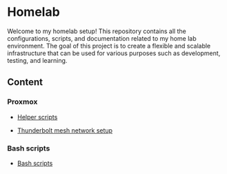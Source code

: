 # Homelab

Welcome to my homelab setup! This repository contains all the configurations, scripts, and documentation related to my home lab environment. The goal of this project is to create a flexible and scalable infrastructure that can be used for various purposes such as development, testing, and learning.

## Content

### Proxmox

- [Helper scripts](proxmox/scripts/README.md)

- [Thunderbolt mesh network setup](proxmox/thunderbolt/README.md)

### Bash scripts

- [Bash scripts](bash_scripts/README.md)